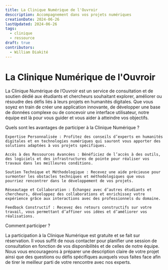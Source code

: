```yaml
---
title: La Clinique Numérique de l'Ouvroir
desccription: Accompagnement dans vos projets numériques
creationDate: 2024-06-26
lastUpdated: 2024-06-26
tags:
  - clinique
  - ressource
draft: true
contributors:
  - William Diakité
---
```


# La Clinique Numérique de l'Ouvroir

La Clinique Numérique de l’Ouvroir est un service de consultation et de soutien dédié aux étudiants et chercheurs souhaitant explorer, améliorer ou résoudre des défis liés à leurs projets en humanités digitales. Que vous soyez en train de créer une application innovante, de développer une base de données complexe ou de concevoir une interface utilisateur, notre équipe est là pour vous guider et vous aider à atteindre vos objectifs.

Quels sont les avantages de participer à la Clinique Numérique ?

    Expertise Personnalisée : Profitez des conseils d’experts en humanités digitales et en technologies numériques qui sauront vous apporter des solutions adaptées à vos projets spécifiques.

    Accès à des Ressources Avancées : Bénéficiez de l’accès à des outils, des logiciels et des infrastructures de pointe pour réaliser vos travaux dans les meilleures conditions.

    Soutien Technique et Méthodologique : Recevez une aide précieuse pour surmonter les obstacles techniques et méthodologiques que vous pourriez rencontrer dans le développement de vos projets.

    Réseautage et Collaboration : Échangez avec d’autres étudiants et chercheurs, développez des collaborations et enrichissez votre expérience grâce aux interactions avec des professionnels du domaine.

    Feedback Constructif : Recevez des retours constructifs sur votre travail, vous permettant d’affiner vos idées et d’améliorer vos réalisations.

Comment participer ?

La participation à la Clinique Numérique est gratuite et se fait sur réservation. Il vous suffit de nous contacter pour planifier une session de consultation en fonction de vos disponibilités et de celles de notre équipe. Nous vous encourageons à préparer une description claire de votre projet ainsi que des questions ou défis spécifiques auxquels vous faites face afin de tirer le meilleur parti de votre rencontre avec nos experts.
